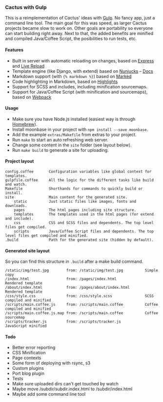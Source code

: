 ### Cactus with Gulp

This is a reimplementation of Cactus' ideas with [Gulp](http://gulpjs.com). No fancy app, just a command line tool. The main goal for this was speed, as larger Cactus projects became slow to work on. Other goals are portability so everyone can start building right away. Next to that, the added benefits are minified and compiled Java/Coffee Script, the posibilities to run tests, etc.

#### Features

- Built in server with automatic reloading on changes, based on [Express](http://expressjs.com) and [Live Reload](https://github.com/napcs/node-livereload)
- Template engine (like Django, with extend) based on [Nunjucks](https://mozilla.github.io/nunjucks/) – [Docs](https://mozilla.github.io/nunjucks/templating.html)
- Markdown support (with `{% markdown %}`) based on [Marked](https://github.com/chjj/marked)
- Code highlighting in Markdown, based on [Highlights](https://github.com/atom/highlights)
- Support for SCSS and includes, including minification sourcemaps.
- Support for Java/Coffee Script (with minification and sourcemaps), based on [Webpack](https://webpack.github.io)

#### Usage

- Make sure you have Node.js installed (easiest way is through [Homebrew](http://brew.sh)).
- Install moonbase in your project with `npm install --save moonbase`.
- Add the example `extras/Makefile` from extras to your project.
- Run `make` to start an auto refreshing web server.
- Change some content in the `site` folder (see layout below).
- Run `make build` to generate a site for uploading.

#### Project layout

```
config.coffee		Configuration variables like global context for templates.
gulpfile.coffee		All the logic for the different tasks like build and watch.
Makefile			Shorthands for commands to quickly build or install.
site				Main content for the generated site.
	static			Just static files like images, fonts and downloads.
	pages			The html pages including site structure.
	templates		The templates used in the html pages (for extend and include).
	css				CSS and SCSS files and dependents. The top level files get compiled.
	scripts			Java/Coffee Script files and dependents. The top level files get compiled and minified.
.build				Path for the generated site (hidden by default).
```

#### Generated site layout

So you can find this structure in `.build` after a make build command.

```
/static/img/test.jpg		from: /static/img/test.jpg			Simple copy
/index.html					from: /pages/index.html				Rendered template
/about/index.html			from: /pages/about/index.html		Rendered template
/css/style.css				from: /css/style.scss				SCSS compiled and minified
/scripts/main.coffee.js		from: /scripts/main.coffee			Coffee compiled and minified
/scripts/main.coffee.js.map	from: /scripts/main.coffee			Coffee sourcemap
/scripts/tracker.js			from: /scripts/tracker.js			JavaScript minified
```

#### Todo

- Better error reporting
- CSS Minification
- Page contexts
- Some form of deploying with rsync, s3
- Custom plugins
- Port blog plugin
- Tests
- Make sure uploaded dirs can't get touched by watch
- Maybe move /subdir/subdir.index.html to /subdir/index.html
- Maybe add some command line tool
